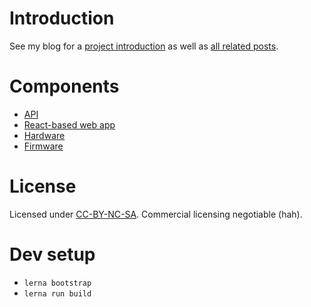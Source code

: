 # Introduction

See my blog for a [project introduction](https://www.grumpycorp.com/posts/warm-and-fuzzy/intro/)
as well as [all related posts](https://www.grumpycorp.com/tags/posts/warm-and-fuzzy).

# Components

- [API](api/README.md)
- [React-based web app](webapp/README.md)
- [Hardware](hardware/README.md)
- [Firmware](firmware/README.md)

# License

Licensed under [CC-BY-NC-SA](LICENSE.md). Commercial licensing negotiable (hah).

# Dev setup

- `lerna bootstrap`
- `lerna run build`